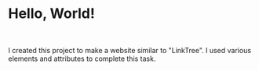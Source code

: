 <h1>Hello, World!</h1>
<br><p>I created this project to make a website similar to "LinkTree". I used  various elements and attributes to complete this task.</p>
